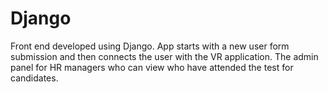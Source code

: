 # Django

Front end developed using Django.
App starts with a new user form submission and then connects the user with the VR application.
The admin panel for HR managers who can view who have attended the test for candidates.
